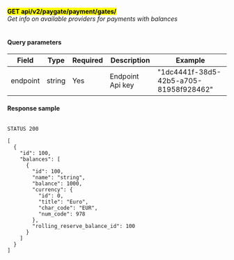 **<mark>GET api/v2/paygate/payment/gates/</mark><br/>**
*Get info on available providers for payments with balances<br/><br/>*

#### Query parameters

| Field    | Type          | Required | Description      | Example                                |
|----------|---------------|----------|------------------|----------------------------------------|
| endpoint | string <uuid> | Yes      | Endpoint Api key | "1dc4441f-38d5-42b5-a705-81958f928462" | 

#### Response sample
```

STATUS 200

[
  {
    "id": 100,
    "balances": [
      {
        "id": 100,
        "name": "string",
        "balance": 1000,
        "currency": {
          "id": 0,
          "title": "Euro",
          "char_code": "EUR",
          "num_code": 978
        },
        "rolling_reserve_balance_id": 100
      }
    ]
  }
]
```